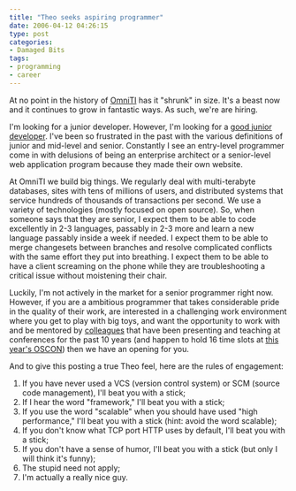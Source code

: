 ```yaml
---
title: "Theo seeks aspiring programmer"
date: 2006-04-12 04:26:15
type: post
categories:
- Damaged Bits
tags:
- programming
- career
---
```


<p>At no point in the history of <a href="http://www.omniticc.com/">OmniTI</a> has it &quot;shrunk&quot; in size.  It's a beast now and it continues to grow in fantastic ways.  As such, we're are hiring.</p> <p>I'm looking for a junior developer.  However, I'm looking for a <a href="http://www.omniticc.com/About/career_profile.html?careerid=14">good junior developer</a>.  I've been so frustrated in the past with the various definitions of junior and mid-level and senior.  Constantly I see an entry-level programmer come in with delusions of being an enterprise architect or a senior-level web application program because they made their own website.</p> <p>At OmniTI we build big things.  We regularly deal with multi-terabyte databases, sites with tens of millions of users, and distributed systems that service hundreds of thousands of transactions per second.  We use a variety of technologies (mostly focused on open source).  So, when someone says that they are senior, I expect them to be able to code excellently in 2-3 languages, passably in 2-3 more and learn a new language passably inside a week if needed.  I expect them to be able to merge changesets between branches and resolve complicated conflicts with the same effort they put into breathing.  I expect them to be able to have a client screaming on the phone while they are troubleshooting a critical issue without moistening their chair.</p> <p>Luckily, I'm not actively in the market for a senior programmer right now.  However, if you are a ambitious programmer that takes considerable pride in the quality of their work, are interested in a challenging work environment where you get to play with big toys, and want the opportunity to work with and be mentored by <a href="http://www.omniticc.com/About/people.html">colleagues</a> that have been presenting and teaching at conferences for the past 10 years (and happen to hold 16 time slots at <a href="http://conferences.oreillynet.com/os2006/">this year's OSCON</a>) then we have an opening for you.</p> <p align="left">And to give this posting a true Theo feel, here are the rules of engagement:</p> <ol>     <li>If you have never used a VCS (version control system) or SCM (source code management), I'll beat you with a stick;</li>     <li>If I hear the word &quot;framework,&quot; I'll beat you with a stick;</li>     <li>If you use the word &quot;scalable&quot; when you should have used &quot;high performance,&quot; I'll beat you with a stick (hint: avoid the word scalable);</li>     <li>If you don't know what TCP port HTTP uses by default, I'll beat you with a stick;</li>     <li>If you don't have a sense of humor, I'll beat you with a stick (but only I will think it's funny);</li>     <li>The stupid need not apply;</li>     <li>I'm actually a really nice guy.</li> </ol> 
